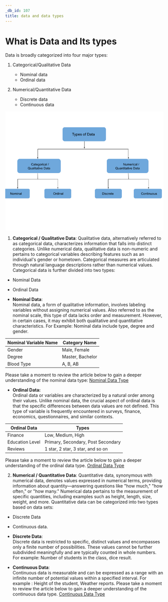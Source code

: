 ```yaml
---
_db_id: 107
title: data and data types
---
```


# What is Data and Its types
Data is broadly categorized into four major types:
1. Categorical/Qualitative Data
    - Nominal data
    - Ordinal data

2. Numerical/Quantitative Data    
    - Discrete data
    - Continuous data

![Data Types](foundational_ds_course_data_types.png)

1. **Categorical / Qualitative Data**: Qualitative data, alternatively referred to as categorical data, characterizes information that falls into distinct categories. Unlike numerical data, qualitative data is non-numeric and pertains to categorical variables describing features such as an individual's gender or hometown. Categorical measures are articulated through natural language descriptions rather than numerical values. Categorical data is further divided into two types: 
- Nominal Data
- Ordinal Data

- **Nominal Data**:  
Nominal data, a form of qualitative information, involves labeling variables without assigning numerical values. Also referred to as the nominal scale, this type of data lacks order and measurement. However, in certain cases, it may exhibit both qualitative and quantitative characteristics. For Example: Nominal data include type, degree and gender.

| Nominal Variable Name | Category Name |
|-----------------------|---------------|
| Gender                | Male, Female  |
| Degree                | Master, Bachelor |
| Blood Type            | A, B, AB      |


Please take a moment to review the article below to gain a deeper understanding of the nominal data type:
[Nominal Data Type](https://statisticsbyjim.com/basics/nominal-data/)

- **Ordinal Data:**  
Ordinal data or variables are characterized by a natural order among their values. Unlike nominal data, the crucial aspect of ordinal data is that the specific differences between data values are not defined. This type of variable is frequently encountered in surveys, finance, economics, questionnaires, and similar contexts.

| Ordinal Data | Types |
|--------------|-------|
| Finance      | Low, Medium, High |
| Education Level | Primary, Secondary, Post Secondary |
| Reviews      | 1 star, 2 star, 3 star, and so on |


Please take a moment to review the article below to gain a deeper understanding of the ordinal data type.
[Ordinal Data Type](https://statisticsbyjim.com/basics/ordinal-data/)

2. **Numerical / Quantitative Data**: Quantitative data, synonymous with numerical data, denotes values expressed in numerical terms, providing information about quantity—answering questions like "how much," "how often," or "how many." Numerical data pertains to the measurement of specific quantities, including examples such as height, length, size, weight, and more. Quantitative data can be categorized into two types based on data sets: 
- Discrete Data
- Continuous data.

- **Discrete Data**:  
Discrete data is restricted to specific, distinct values and encompasses only a finite number of possibilities. These values cannot be further subdivided meaningfully and are typically counted in whole numbers. For example: Number of students in the class, dice result.

- **Continuous Data**:  
Continuous data is measurable and can be expressed as a range with an infinite number of potential values within a specified interval. For example : Height of the student, Weather reports. 
Please take a moment to review the article below to gain a deeper understanding of the continuous data type.
[Continuous Data Type](https://statisticsbyjim.com/basics/discrete-vs-continuous-data/)
